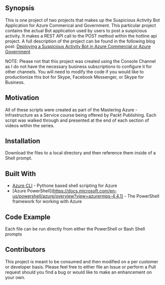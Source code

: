 ## Synopsis

This is one project of two projects that makes up the Suspicious Activity Bot Application for Azure Commerical and Government. This particular project contains the actual Bot application used by users to post a suspicious activity. It makes a REST API call to the POST method within the hotline api project. A full description of the project can be found in the following blog post: [Deploying a Suspicious Activity Bot in Azure Commercial or Azure Government](https://blogs.msdn.microsoft.com/cloud_solution_architect/2017/05/16/deploying-a-suspicious-activity-bot-in-azure-commercial-or-azure-government)

NOTE: Please not that this project was created using the Console Channel as I do not have the necessary business subscriptions to configure it for other channels. You will need to modify the code if you would like to productionize this bot for Skype, Facebook Messenger, or Skype for Business. 

## Motivation

All of these scripts were created as part of the Mastering Azure - Infrastructure as a Service course being offered by Packt Publishing. Each script was walked through and presented at the end of each section of videos within the series. 

## Installation

Download the files to a local directory and then reference them inside of a Shell prompt.

## Built With

* [Azure CLI](https://docs.microsoft.com/en-us/cli/azure/install-azure-cli?view=azure-cli-latest) - Pythone based shell scripting for Azure
* [Azure PowerShell](https://docs.microsoft.com/en-us/powershell/azure/overview?view=azurermps-4.4.1] - The PowerShell framework for working with Azure

## Code Example

Each file can be run directly from either the PowerShell or Bash Shell prompts

## Contributors

This project is meant to be consumed and then modified on a per customer or developer basis. Please feel free to either file an Issue or perform a Pull request should you find a bug or would like to make an enhancement on your own.
